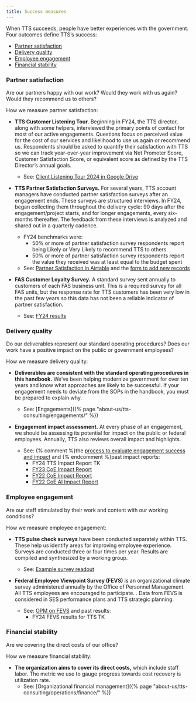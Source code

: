 ```yaml
---
title: Success measures
---
```


When TTS succeeds, people have better experiences with the government. Four outcomes define TTS’s success:

- [Partner satisfaction](#partner-satisfaction)
- [Delivery quality](#delivery-quality)
- [Employee engagement](#employee-engagement)
- [Financial stability](#financial-stability)

### Partner satisfaction

Are our partners happy with our work? Would they work with us again? Would they recommend us to others?

How we measure partner satisfaction:

- **TTS Customer Listening Tour.** Beginning in FY24, the TTS director, along with some helpers, interviewed the primary points of contact for most of our active engagements. Questions focus on perceived value for the cost of our services and likelihood to use us again or recommend us. Respondents should be asked to quantify their satisfaction with TTS so we can track year-over-year improvement via Net Promoter Score, Customer Satisfaction Score, or equivalent score as defined by the TTS Director’s annual goals.
  - See: [Client Listening Tour 2024 in Google Drive](https://drive.google.com/drive/folders/1aWyWTFWi2lOUWZgU7tKHjQTNVWx96Zel)

- **TTS Partner Satisfaction Surveys.** For several years, TTS account managers have conducted partner satisfaction surveys after an engagement ends. These surveys are structured interviews. In FY24, began collecting them throughout the delivery cycle: 90 days after the engagement/project starts, and for longer engagements, every six-months thereafter. The feedback from these interviews is analyzed and shared out in a quarterly cadence.
  - FY24 benchmarks were:
    - 50% or more of partner satisfaction survey respondents report being Likely or Very Likely to recommend TTS to others
    - 50% or more of partner satisfaction survey respondents report the value they received was at least equal to the budget spent
  - See: [Partner Satisfaction in Airtable](https://airtable.com/appsLLLryeqBK2V9d/pag9PS4fgVFodV4cR) and the [form to add new records](https://airtable.com/appsLLLryeqBK2V9d/shr7nw1cFiwWuGpll)

- **FAS Customer Loyalty Survey.** A standard survey sent annually to customers of each FAS business unit. This is a required survey for all FAS units, but the response rate for TTS customers has been very low in the past few years so this data has not been a reliable indicator of partner satisfaction.
  - See: [FY24 results](https://docs.google.com/presentation/d/1MlJH1yQs8cvb90uCDSLPg1wIeA7tM0WyE08TQmOc9W4/edit?usp=sharing)

### Delivery quality

Do our deliverables represent our standard operating procedures? Does our work have a positive impact on the public or government employees?

How we measure delivery quality:

- **Deliverables are consistent with the standard operating procedures in this handbook.** We’ve been helping modernize government for over ten years and know what approaches are likely to be successful. If your engagement needs to deviate from the SOPs in the handbook, you must be prepared to explain why.
  - See: [Engagements]({% page "about-us/tts-consulting/engagements/" %})

- **Engagement impact assessment.** At every phase of an engagement, we should be assessing its potential for impact on the public or federal employees. Annually, TTS also reviews overall impact and highlights.
  - See: {% comment %}the [process to evaluate engagement success and impact](#TODO) and {% endcomment %}past impact reports:
    - FY24 TTS Impact Report TK
    - [FY23 CoE Impact Report](https://drive.google.com/file/d/1KKzmJ9kULaDW1If6OiEyThhlplTXscPi/view?usp=sharing)
    - [FY22 CoE Impact Report](https://docs.google.com/presentation/d/1pXcEmQu6w-eGEpogQ9mC5cTkG5XfIrb-nFkoz85ZRmc/edit#slide=id.p1)
    - [FY22 CoE AI Impact Report](https://docs.google.com/document/d/1_TzPEvCjspG6vPsTur7seqbwdjqqLS5fOckmu1smrN0/edit?tab=t.0)

### Employee engagement

Are our staff stimulated by their work and content with our working conditions?

How we measure employee engagement:

- **TTS pulse check surveys** have been conducted separately within TTS. These help us identify areas for improving employee experience. Surveys are conducted three or four times per year. Results are compiled and synthesized by a working group.
  - See: [Example survey readout](https://docs.google.com/presentation/d/14z7kNBsc9PVaQ8rV8CATSpQw6KPOj3KHV5xEi0ejNKs/edit#slide=id.g22bc6aa6642_0_1288)

- **Federal Employee Viewpoint Survey (FEVS)** is an organizational climate survey administered annually by the Office of Personnel Management. All TTS employees are encouraged to participate. . Data from FEVS is considered in SES performance plans and TTS strategic planning.
  - See: [OPM on FEVS](https://www.opm.gov/fevs/) and past results:
    - FY24 FEVS results for TTS TK

### Financial stability

Are we covering the direct costs of our office?

How we measure financial stability:

- **The organization aims to cover its direct costs,** which include staff labor. The metric we use to gauge progress towards cost recovery is utilization rate.
  - See: [Organizational financial management]({% page "about-us/tts-consulting/operations/finance/" %})
